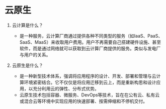 # 云原生

1. 云计算是什么？
    - 是一种服务，云计算厂商通过提供各种不同类型的服务（如IaaS、PaaS、SaaS、MaaS）来收取用户费用。用户不再需要自己搭建硬件设施、甚至软件，而是通过网络就可以获取到云计算厂商提供的服务。类似与发电厂与用户的关系。

2. 云原生是什么？
    - ‌是一种新型技术体系，强调将应用程序的设计、开发、部署和管理与云计算环境紧密结合。它不仅仅是将应用迁移到云上，而是重新构思和设计应用，以充分利用云的弹性、分布式优势。
    - 云原生技术包括‌容器、‌微服务、‌DevOps等技术，旨在在‌公有云、‌私有云或‌混合云等环境中实现应用的快速部署、按需伸缩和不停机交付。‌
